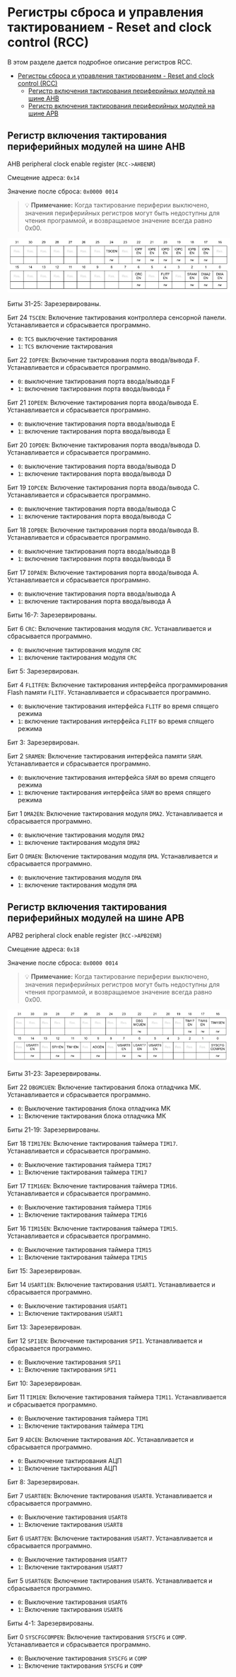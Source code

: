 # Регистры сброса и управления тактированием - Reset and clock control (RCC)

В этом разделе дается подробное описание регистров RCC.

- [Регистры сброса и управления тактированием - Reset and clock control (RCC)](#регистры-сброса-и-управления-тактированием---reset-and-clock-control-rcc)
  - [Регистр включения тактирования периферийных модулей на шине AHB](#регистр-включения-тактирования-периферийных-модулей-на-шине-ahb)
  - [Регистр включения тактирования периферийных модулей на шине APB](#регистр-включения-тактирования-периферийных-модулей-на-шине-apb)

## Регистр включения тактирования периферийных модулей на шине AHB

AHB peripheral clock enable register (`RCC->AHBENR`)

Смещение адреса: `0x14`

Значение после сброса: `0x0000 0014`

> :bulb: **Примечание:**  Когда тактирование периферии выключено, значения периферийных регистров могут быть недоступны для чтения программой, и возвращаемое значение всегда равно 0x00.

![AHBENR](../../img/RCC_AHBENR.jpg)

Биты 31-25: Зарезервированы.

Бит 24 `TSCEN`: Включение тактирования контроллера сенсорной панели. Устанавливается и сбрасывается программно.

- `0`: `TCS` выключение тактирования
- `1`: `TCS` включение тактирования

Бит 22 `IOPFEN`: Включение тактирования порта ввода/вывода F. Устанавливается и сбрасывается программно.

- `0`: выключение тактирования порта ввода/вывода F
- `1`: включение тактирования порта ввода/вывода F

Бит 21 `IOPEEN`: Включение тактирования порта ввода/вывода E. Устанавливается и сбрасывается программно.

- `0`: выключение тактирования порта ввода/вывода E
- `1`: включение тактирования порта ввода/вывода E

Бит 20 `IOPDEN`: Включение тактирования порта ввода/вывода D. Устанавливается и сбрасывается программно.

- `0`: выключение тактирования порта ввода/вывода D
- `1`: включение тактирования порта ввода/вывода D

Бит 19 `IOPCEN`: Включение тактирования порта ввода/вывода C.  Устанавливается и сбрасывается программно.

- `0`: выключение тактирования порта ввода/вывода C
- `1`: включение тактирования порта ввода/вывода C

Бит 18 `IOPBEN`: Включение тактирования порта ввода/вывода B. Устанавливается и сбрасывается программно.

- `0`: выключение тактирования порта ввода/вывода B
- `1`: включение тактирования порта ввода/вывода B

Бит 17 `IOPAEN`: Включение тактирования порта ввода/вывода A. Устанавливается и сбрасывается программно.

- `0`: выключение тактирования порта ввода/вывода A
- `1`: включение тактирования порта ввода/вывода A

Биты 16-7: Зарезервированы.

Бит 6 `CRC`: Включение тактирования модуля `CRC`. Устанавливается и сбрасывается программно.

- `0`: выключение тактирования модуля `CRC`
- `1`: включение тактирования модуля `CRC`

Бит 5: Зарезервирован.

Бит 4 `FLITFEN`: Включение тактирования интерфейса программирования Flash памяти `FLITF`.
Устанавливается и сбрасывается программно.

- `0`: выключение тактирования интерфейса `FLITF` во время спящего режима
- `1`: включение тактирования интерфейса `FLITF` во время спящего режима

Бит 3: Зарезервирован.

Бит 2 `SRAMEN`: Включение тактирования интерфейса памяти `SRAM`.   Устанавливается и сбрасывается программно.

- `0`: выключение тактирования интерфейса `SRAM` во время спящего режима
- `1`: включение тактирования интерфейса `SRAM` во время спящего режима

Бит 1 `DMA2EN`: Включение тактирования модуля `DMA2`. Устанавливается и сбрасывается программно.

- `0`: выключение тактирования модуля `DMA2`
- `1`: включение тактирования модуля `DMA2`

Бит 0 `DMAEN`: Включение тактирования модуля `DMA`. Устанавливается и сбрасывается программно.

- `0`: выключение тактирования модуля `DMA`
- `1`: включение тактирования модуля `DMA`

## Регистр включения тактирования периферийных модулей на шине APB

APB2 peripheral clock enable register (`RCC->APB2ENR`)

Смещение адреса: `0x18`

Значение после сброса: `0x0000 0014`

> :bulb: **Примечание:**  Когда тактирование периферии выключено, значения периферийных регистров могут быть недоступны для чтения программой, и возвращаемое значение всегда равно 0x00.

![APB2ENR](../../img/RCC_APB2ENR.png)

Биты 31-23: Зарезервированы.

Бит 22 `DBGMCUEN`: Включение тактирования блока отладчика МК. Устанавливается и сбрасывается программно.

- `0`: Выключение тактирования блока отладчика МК
- `1`: Включение тактирования блока отладчика МК

Биты 21-19: Зарезервированы.

Бит 18 `TIM17EN`: Включение тактирования таймера `TIM17`. Устанавливается и сбрасывается программно.

- `0`: Выключение тактирования таймера `TIM17`
- `1`: Включение тактирования таймера `TIM17`

Бит 17 `TIM16EN`: Включение тактирования таймера `TIM16`. Устанавливается и сбрасывается программно.

- `0`: Выключение тактирования таймера `TIM16`
- `1`: Включение тактирования таймера `TIM16`

Бит 16 `TIM15EN`: Включение тактирования таймера `TIM15`. Устанавливается и сбрасывается программно.

- `0`: Выключение тактирования таймера `TIM15`
- `1`: Включение тактирования таймера `TIM15`

Бит 15: Зарезервирован.

Бит 14 `USART1EN`: Включение тактирования `USART1`. Устанавливается и сбрасывается программно.

- `0`: Выключение тактирования `USART1`
- `1`: Включение тактирования `USART1`

Бит 13: Зарезервирован.

Бит 12 `SPI1EN`: Включение тактирования `SPI1`. Устанавливается и сбрасывается программно.

- `0`: Выключение тактирования `SPI1`
- `1`: Включение тактирования `SPI1`

Бит 10: Зарезервирован.

Бит 11 `TIM1EN`: Включение тактирования таймера `TIM11`. Устанавливается и сбрасывается программно.

- `0`: Выключение тактирования таймера `TIM1`
- `1`: Включение тактирования таймера `TIM1`

Бит 9 `ADCEN`: Включение тактирования `ADC`. Устанавливается и сбрасывается программно.

- `0`: Выключение тактирования АЦП
- `1`: Включение тактирования АЦП

Бит 8: Зарезервирован.

Бит 7 `USART8EN`: Включение тактирования `USART8`. Устанавливается и сбрасывается программно.

- `0`: Выключение тактирования `USART8`
- `1`: Включение тактирования `USART8`

Бит 6 `USART7EN`: Включение тактирования `USART7`. Устанавливается и сбрасывается программно.

- `0`: Выключение тактирования `USART7`
- `1`: Включение тактирования `USART7`

Бит 5 `USART6EN`: Включение тактирования `USART6`. Устанавливается и сбрасывается программно.

- `0`: Выключение тактирования `USART6`
- `1`: Включение тактирования `USART6`

Биты 4-1: Зарезервированы.

Бит 0 `SYSCFGCOMPEN`: Включение тактирования `SYSCFG` и `COMP`. Устанавливается и сбрасывается программно.

- `0`: Выключение тактирования `SYSCFG` и `COMP`
- `1`: Включение тактирования `SYSCFG` и `COMP`
